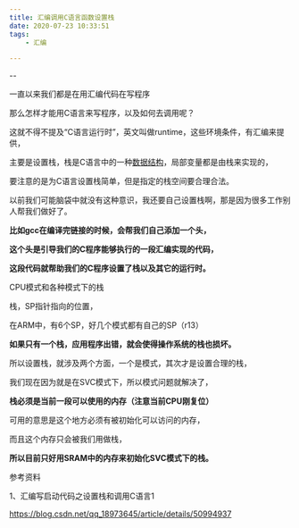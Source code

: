 ```yaml
---
title: 汇编调用C语言函数设置栈
date: 2020-07-23 10:33:51
tags:
	- 汇编

---
```


--

一直以来我们都是在用汇编代码在写程序

那么怎样才能用C语言来写程序，以及如何去调用呢？

这就不得不提及“C语言运行时”，英文叫做runtime，这些环境条件，有汇编来提供，

主要是设置栈，栈是C语言中的一种[数据结构](https://so.csdn.net/so/search?q=数据结构&spm=1001.2101.3001.7020)，局部变量都是由栈来实现的，

要注意的是为C语言设置栈简单，但是指定的栈空间要合理合法。



以前我们可能脑袋中就没有这种意识，我还要自己设置栈啊，那是因为很多工作别人帮我们做好了。

**比如gcc在编译完链接的时候，会帮我们自己添加一个头，**

**这个头是引导我们的C程序能够执行的一段汇编实现的代码，**

**这段代码就帮助我们的C程序设置了栈以及其它的运行时。**



CPU模式和各种模式下的栈

栈，SP指针指向的位置，

在ARM中，有6个SP，好几个模式都有自己的SP（r13）

**如果只有一个栈，应用程序出错，就会使得操作系统的栈也损坏。**



所以设置栈，就涉及两个方面，一个是模式，其次才是设置合理的栈，

我们现在因为就是在SVC模式下，所以模式问题就解决了，

**栈必须是当前一段可以使用的内存（注意当前CPU刚复位）**

可用的意思是这个地方必须有被初始化可以访问的内存，

而且这个内存只会被我们用做栈，

**所以目前只好用SRAM中的内存来初始化SVC模式下的栈。**





参考资料

1、汇编写启动代码之设置栈和调用C语言1

https://blog.csdn.net/qq_18973645/article/details/50994937

